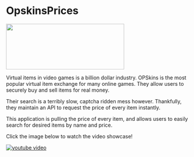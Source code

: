 # OpskinsPrices

<a href="https://play.google.com/store/apps/details?id=com.chadali.opskinsprices"><img src="https://play.google.com/intl/en_us/badges/images/generic/en_badge_web_generic.png" width="323" height="125"/></a>

Virtual items in video games is a billion dollar industry. OPSkins is the most popular virtual item exchange for many online games. They allow users to securely buy and sell items for real money.

Their search is a terribly slow, captcha ridden mess however. Thankfully, they maintain an API to request the price of every item instantly.

This application is pulling the price of every item, and allows users to easily search for desired items by name and price.

Click the image below to watch the video showcase!

[![youtube video](http://img.youtube.com/vi/lxfsWbUKvew/0.jpg)](http://www.youtube.com/watch?v=lxfsWbUKvew)
